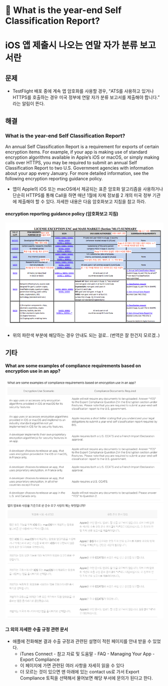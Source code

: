 # 👾 What is the year-end Self Classification Report?
# iOS 앱 제출시 나오는 연말 자가 분류 보고서란
## 문제
* TestFlight 배포 중에 계속 앱 암호화를 사용할 경우, “ATS를 사용하고 있거나 HTTPS를 호출하는 경우 미국 정부에 연말 자가 분류 보고서를 제출해야 합니다.” 라는 알림이 뜬다.

## 해결
### What is the year-end Self Classification Report?
An annual Self Classification Report is a requirement for exports of certain encryption items. For example, if your app is making use of standard encryption algorithms available in Apple’s iOS or macOS, or simply making calls over HTTPS, you may be required to submit an annual Self Classification Report to two U.S. Government agencies with information about your app every January. For more detailed information, see the following encryption reporting guidance policy.

* 앱이 Apple의 iOS 또는 macOS에서 제공되는 표준 암호화 알고리즘을 사용하거나 단순히 HTTPS를 통해 Call을 하면 매년 1월에 자체 정보를 2 개의 미국 정부 기관에 제출해야 할 수 있다. 자세한 내용은 다음 암호화보고 지침을 참고 하라.

#### encryption reporting guidance policy (암호화보고 지침)
![](https://github.com/baecheese/Spade-Work-Record/blob/master/resource/encryption%20reporting%20guidance%20policy.png?raw=true)
* 위의 파란색 부분에 해당하는 경우 안내도 되는 걸로.. (번역은 잘 한건지 모르겠..)

## 기타
#### What are some examples of compliance requirements based on encryption use in an app?
![](https://github.com/baecheese/Spade-Work-Record/blob/master/resource/examples%20of%20compliance%20requirements%20based%20on%20encryption%20use%20in%20an%20app_en.png?raw=true)
![](https://github.com/baecheese/Spade-Work-Record/blob/master/resource/examples%20of%20compliance%20requirements%20based%20on%20encryption%20use%20in%20an%20app.png?raw=true)

#### 그 외의 자세한 수출 규정 관련 문서
* 애플에 전화해본 결과 수출 규정과 관련된 설명이 적힌 페이지를 안내 받을 수 있었다. 
	* iTunes Connect - 참고 자료 및 도움말 - FAQ - Managing Your App - Export Compliance
	* 이 페이지에 가면 관련된 여러 사항을 자세히 읽을 수 있다
	* 더 모르는 것이 있으면 맨 아래에 있는 contact us로 가서 Export Compliance 토픽을 선택해서 물어보면 해당 부서에 문의가 된다고 한다.
